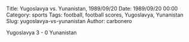 Title: Yugoslavya vs. Yunanistan, 1989/09/20
Date: 1989/09/20 00:00
Category: sports
Tags: football, football scores, Yugoslavya, Yunanistan
Slug: yugoslavya-vs-yunanistan
Author: carbonero


Yugoslavya 3 - 0 Yunanistan
